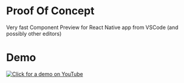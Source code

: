 # Proof Of Concept

Very fast Component Preview for React Native app from VSCode (and possibly other editors)

# Demo

[![Click for a demo on YouTube](https://img.youtube.com/vi/D_AKKZcQrNY/0.jpg)](https://www.youtube.com/watch?v=D_AKKZcQrNY)
